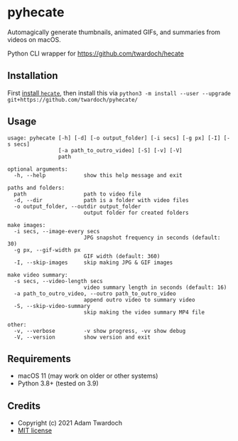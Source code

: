 # pyhecate

Automagically generate thumbnails, animated GIFs, and summaries from videos on macOS.

Python CLI wrapper for https://github.com/twardoch/hecate

## Installation

First [install `hecate`](https://github.com/twardoch/hecate/blob/master/README.md), then install this via `python3 -m install --user --upgrade git+https://github.com/twardoch/pyhecate/`

## Usage

```
usage: pyhecate [-h] [-d] [-o output_folder] [-i secs] [-g px] [-I] [-s secs]
                [-a path_to_outro_video] [-S] [-v] [-V]
                path

optional arguments:
  -h, --help            show this help message and exit

paths and folders:
  path                  path to video file
  -d, --dir             path is a folder with video files
  -o output_folder, --outdir output_folder
                        output folder for created folders

make images:
  -i secs, --image-every secs
                        JPG snapshot frequency in seconds (default: 30)
  -g px, --gif-width px
                        GIF width (default: 360)
  -I, --skip-images     skip making JPG & GIF images

make video summary:
  -s secs, --video-length secs
                        video summary length in seconds (default: 16)
  -a path_to_outro_video, --outro path_to_outro_video
                        append outro video to summary video
  -S, --skip-video-summary
                        skip making the video summary MP4 file

other:
  -v, --verbose         -v show progress, -vv show debug
  -V, --version         show version and exit
```


## Requirements

- macOS 11 (may work on older or other systems)
- Python 3.8+ (tested on 3.9)

## Credits

- Copyright (c) 2021 Adam Twardoch
- [MIT license](./LICENSE)
